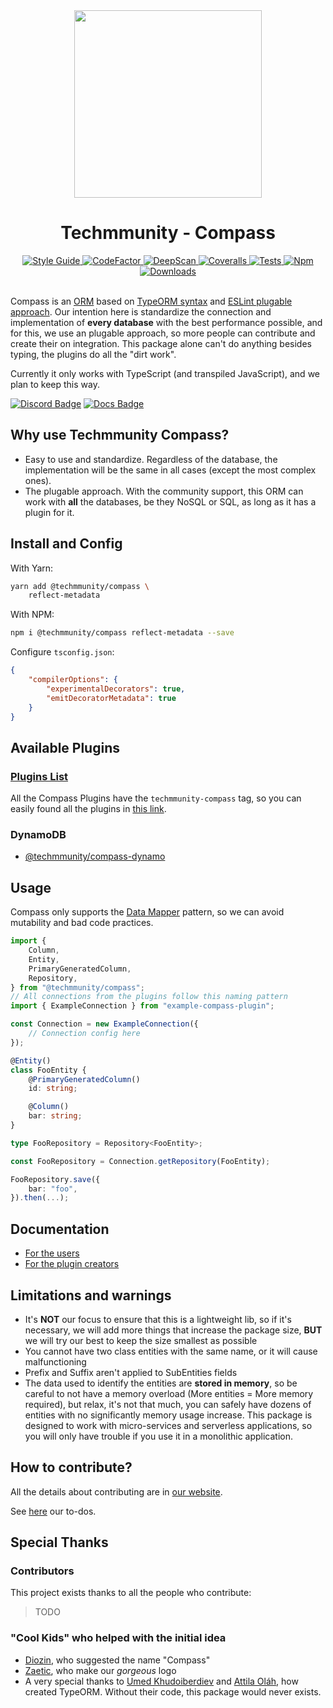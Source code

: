 <div align="center">
	<img src="https://github.com/techmmunity/compass/raw/master/resources/logo.gif" width="300" height="300">
</div>

<div align="center">

# Techmmunity - Compass

<a href="https://github.com/techmmunity/eslint-config">
	<img src="https://img.shields.io/badge/style%20guide-Techmmunity-01d2ce?style=flat" alt="Style Guide">
</a>
<a href="https://www.codefactor.io/repository/github/techmmunity/compass">
	<img src="https://www.codefactor.io/repository/github/techmmunity/compass/badge" alt="CodeFactor">
</a>
<a href="https://deepscan.io/dashboard#view=project&tid=13883&pid=18101&bid=434906">
	<img src="https://deepscan.io/api/teams/13883/projects/18101/branches/434906/badge/grade.svg" alt="DeepScan">
</a>
<a href="https://coveralls.io/github/techmmunity/compass?branch=master">
	<img src="https://coveralls.io/repos/github/techmmunity/compass/badge.svg?branch=master" alt="Coveralls">
</a>
<a href="https://github.com/techmmunity/compass/actions/workflows/coverage.yml">
	<img src="https://github.com/techmmunity/compass/actions/workflows/coverage.yml/badge.svg" alt="Tests">
</a>
<a href="https://www.npmjs.com/package/@techmmunity/compass">
	<img src="https://img.shields.io/npm/v/@techmmunity/compass.svg?color=CC3534" alt="Npm">
</a>
<a href="https://www.npmjs.com/package/@techmmunity/compass">
	<img src="https://img.shields.io/npm/dw/@techmmunity/compass.svg" alt="Downloads">
</a>

<br>
<br>

</div>

Compass is an [ORM](https://en.wikipedia.org/wiki/Object-relational_mapping) based on [TypeORM syntax](https://github.com/typeorm/typeorm) and [ESLint plugable approach](https://eslint.org/). Our intention here is standardize the connection and implementation of **every database** with the best performance possible, and for this, we use an plugable approach, so more people can contribute and create their on integration. This package alone can't do anything besides typing, the plugins do all the "dirt work".

Currently it only works with TypeScript (and transpiled JavaScript), and we plan to keep this way.

[![Discord Badge](https://img.shields.io/badge/discord-7289DA?style=for-the-badge&labelColor=7289DA&logo=discord&logoColor=white)](https://discord.gg/5hPnJzzAe2)
[![Docs Badge](https://img.shields.io/badge/documentation-01d2ce?style=for-the-badge&labelColor=01d2ce)](https://compass.techmmunity.com.br)

## Why use Techmmunity Compass?

- Easy to use and standardize. Regardless of the database, the implementation will be the same in all cases (except the most complex ones).
- The plugable approach. With the community support, this ORM can work with **all** the databases, be they NoSQL or SQL, as long as it has a plugin for it.

## Install and Config

With Yarn:

```sh
yarn add @techmmunity/compass \
	reflect-metadata
```

With NPM:

```sh
npm i @techmmunity/compass reflect-metadata --save
```

Configure `tsconfig.json`:

```json
{
	"compilerOptions": {
		"experimentalDecorators": true,
		"emitDecoratorMetadata": true
	}
}
```

## Available Plugins

### [Plugins List](https://www.npmjs.com/search?q=keywords:techmmunity-compass)

All the Compass Plugins have the `techmmunity-compass` tag, so you can easily found all the plugins in [this link](https://www.npmjs.com/search?q=keywords:techmmunity-compass).

### DynamoDB

- [@techmmunity/compass-dynamo](https://github.com/techmmunity/compass-dynamo)

## Usage

Compass only supports the [Data Mapper](https://en.wikipedia.org/wiki/Data_mapper_pattern) pattern, so we can avoid mutability and bad code practices.

```ts
import {
	Column,
	Entity,
	PrimaryGeneratedColumn,
	Repository,
} from "@techmmunity/compass";
// All connections from the plugins follow this naming pattern
import { ExampleConnection } from "example-compass-plugin";

const Connection = new ExampleConnection({
	// Connection config here
});

@Entity()
class FooEntity {
	@PrimaryGeneratedColumn()
	id: string;

	@Column()
	bar: string;
}

type FooRepository = Repository<FooEntity>;

const FooRepository = Connection.getRepository(FooEntity);

FooRepository.save({
	bar: "foo",
}).then(...);
```

## Documentation

- [For the users](https://compass.techmmunity.com.br)
- [For the plugin creators](https://compass.techmmunity.com.br/docs/create-plugin/first-steps)

## Limitations and warnings

- It's **NOT** our focus to ensure that this is a lightweight lib, so if it's necessary, we will add more things that increase the package size, **BUT** we will try our best to keep the size smallest as possible
- You cannot have two class entities with the same name, or it will cause malfunctioning
- Prefix and Suffix aren't applied to SubEntities fields
- The data used to identify the entities are **stored in memory**, so be careful to not have a memory overload (More entities = More memory required), but relax, it's not that much, you can safely have dozens of entities with no significantly memory usage increase. This package is designed to work with micro-services and serverless applications, so you will only have trouble if you use it in a monolithic application.

## How to contribute?

All the details about contributing are in [our website](https://compass.techmmunity.com.br).

See [here](https://github.com/techmmunity/compass/blob/master/TODO.md) our to-dos.

## Special Thanks

### Contributors

This project exists thanks to all the people who contribute:

> TODO

### "Cool Kids" who helped with the initial idea

- [Diozin](https://www.linkedin.com/in/diozhn/), who suggested the name "Compass"
- [Zaetic](https://www.linkedin.com/in/joaoggs/), who make our _gorgeous_ logo
- A very special thanks to [Umed Khudoiberdiev](https://github.com/pleerock) and [Attila Oláh](https://github.com/NoNameProvided), how created TypeORM. Without their code, this package would never exists.
